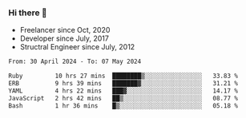 ### Hi there 👋

- Freelancer since Oct, 2020
- Developer since July, 2017
- Structral Engineer since July, 2012

<!--START_SECTION:waka-->

```txt
From: 30 April 2024 - To: 07 May 2024

Ruby         10 hrs 27 mins  ████████▒░░░░░░░░░░░░░░░░   33.83 %
ERB          9 hrs 39 mins   ███████▓░░░░░░░░░░░░░░░░░   31.21 %
YAML         4 hrs 22 mins   ███▓░░░░░░░░░░░░░░░░░░░░░   14.17 %
JavaScript   2 hrs 42 mins   ██▒░░░░░░░░░░░░░░░░░░░░░░   08.77 %
Bash         1 hr 36 mins    █▒░░░░░░░░░░░░░░░░░░░░░░░   05.18 %
```

<!--END_SECTION:waka-->
